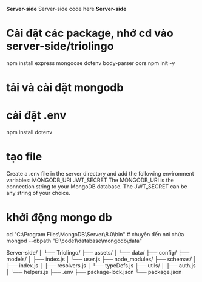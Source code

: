 **Server-side**
Server-side code here
**Server-side**
# Cài đặt các package, nhớ cd vào server-side/triolingo
 npm install express mongoose dotenv body-parser cors 
 npm init -y

# tải và cài đặt mongodb
# cài đặt .env
npm install dotenv

# tạo file
Create a .env file in the server directory and add the following environment variables:
MONGODB_URI
JWT_SECRET
The MONGODB_URI is the connection string to your MongoDB database. The JWT_SECRET can be any string of your choice.

# khởi động mongo db
cd "C:\Program Files\MongoDB\Server\8.0\bin" # chuyển đến nơi chứa 
mongod --dbpath "E:\code1\database\mongodb\data"


Server-side/
│
└── Triolingo/
    ├── assets/
    │   └── data/
    ├── config/
    ├── models/
    │   ├── index.js
    │   └── user.js
    ├── node_modules/
    ├── schemas/
    │   ├── index.js
    │   ├── resolvers.js
    │   └── typeDefs.js
    ├── utils/
    │   ├── auth.js
    │   └── helpers.js
    ├── .env
    ├── package-lock.json
    └── package.json
